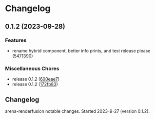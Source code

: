 # Changelog

## 0.1.2 (2023-09-28)


### Features

* rename hybrid component, better info prints, and test release please ([5471390](https://github.com/arenaxr/arena-renderfusion/commit/5471390e3e1d41263ed12a1e6d29d78423e13391))


### Miscellaneous Chores

* release 0.1.2 ([600eae7](https://github.com/arenaxr/arena-renderfusion/commit/600eae7cae7dea71d94850cde051bba0bc432078))
* release 0.1.2 ([172fb83](https://github.com/arenaxr/arena-renderfusion/commit/172fb8332273675e8a37d019883cb45d41cd130d))

## Changelog

arena-renderfusion notable changes. Started 2023-9-27 (version 0.1.2).
